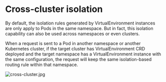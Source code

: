 # Cross-cluster isolation

By default, the isolation rules generated by VirtualEnvironment instances are only apply to Pods in the same namespace. But in fact, this isolation capability can also be used across namespaces or even clusters.

When a request is sent to a Pod in another namespace or another Kubernetes cluster, if the target cluster has VirtualEnvironment CRD deployed and the target namespace has a VirtualEnvironment instance with the same configuration, the request will keep the same isolation-based routing rule within that namespace.

![cross-cluster.jpg](https://img.alicdn.com/imgextra/i3/O1CN01DV8hTa1EdKpgmETa8_!!6000000000374-0-tps-2154-932.jpg)
